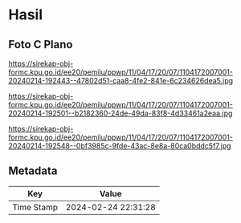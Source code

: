 # Hasil

## Foto C Plano

https://sirekap-obj-formc.kpu.go.id/ee20/pemilu/ppwp/11/04/17/20/07/1104172007001-20240214-192443--47802d51-caa8-4fe2-841e-6c234626dea5.jpg

https://sirekap-obj-formc.kpu.go.id/ee20/pemilu/ppwp/11/04/17/20/07/1104172007001-20240214-192501--b2182360-24de-49da-83f8-4d33461a2eaa.jpg

https://sirekap-obj-formc.kpu.go.id/ee20/pemilu/ppwp/11/04/17/20/07/1104172007001-20240214-192548--0bf3985c-9fde-43ac-8e8a-80ca0bddc5f7.jpg


## Metadata

| Key        | Value               |
| ---------- | ------------------- |
| Time Stamp | 2024-02-24 22:31:28 |




